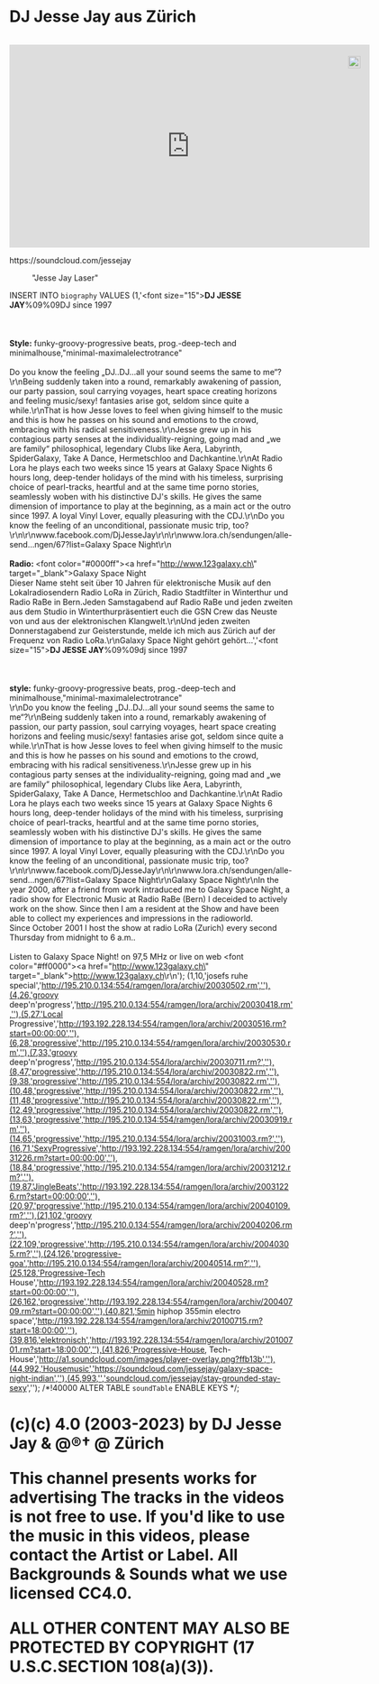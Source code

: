 <DOCTYPE XML>
<xml>
<head>
<meta charset="utf-8">
<meta favicon.ico="Dj JՐ">
<title> DJ Jesse Jay :: since over 25 years the progressive music attack * </title>
<meta name="description" content="Alles über den Zürcher DJ JesseJay, seine Laufbahn und seine
Spieldaten">
<meta name="keywords" content="DJ, Jesse Jay, JesseJay, Michael, Fellner, Michael Fellner, Techno,
House, Progressive, Prog-House, Progressive-House, Tech-House, progressive, sexy Musik">
</meta>
</head>

<body>
<h1>DJ Jesse Jay aus Zürich</h1>
</body>

<!-- wp:image {"id":368,"sizeSlug":"large"} -->
<figure class="wp-block-image size-large"><img
src="https://m30norg.files.wordpress.com/2022/12/dfkt-e280a2-diamonds-animation_original.gif?w=
640" alt="" class="wp-image-368"/><figcaption class="wp-element-caption"Mixed by DJ JesseJay"</figcaption></figure>

<div style="position:relative;width:fit-content;height:fit-content;">
            <a style="position:absolute;top:20px;right:1rem;opacity:0.8;" href="https://clipchamp.com/watch/MFMRnrkLQAH?utm_source=embed&utm_medium=embed&utm_campaign=watch">
                <img style="height:22px;" src="https://clipchamp.com/e.svg" alt="Made by DJ JesseJay from Zürich" />
            </a>
            <iframe allow="autoplay;" allowfullscreen style="border:none" src="https://clipchamp.com/watch/MFMRnrkLQAH/embed" width="640" height="360"
src="https://clipchamp.com/watch/qg4hxk2TlJ5/embed" width="640" height="360"
src="https://clipchamp.com/watch/XgHiFyQZOlW/embed" width="640" height="360"
src="https://clipchamp.com/watch/HGL9cnZU2h3/embed" width="640" height="360"
src="https://clipchamp.com/watch/OldfPFJ9cwa/embed" width="640" height="360"
src="https://clipchamp.com/watch/v6LAPXVcJlw/embed" width="640" height="360"
src="https://clipchamp.com/watch/MFMRnrkLQAH/embed" width="640" height="360"
src="https://clipchamp.com/watch/rLiA04F0ofQ/embed" width="640" height="360">
</iframe>
        </div>

<!-- wp:paragraph -->
<p>https://soundcloud.com/jessejay</p>
<!-- /wp:paragraph -->
<!-- wp:image {"id":370,"sizeSlug":"large"} -->
<figure class="wp-block-image size-large"><img
src="https://m30norg.files.wordpress.com/2022/12/img_2847-animation_original.gif?w=640" alt=""
class="wp-image-370"/><figcaption class="wp-element-caption">"Jesse Jay Laser"</figcaption></figure>

INSERT INTO `biography` VALUES (1,'<font size=\"15\"><b>DJ JESSE JAY</b></font>%09%09DJ since 1997<br><br><br><br><b>Style:</b> funky-groovy-progressive beats, prog.-deep-tech and minimalhouse,\"minimal-maximalelectrotrance\"<br><br>Do you know the feeling „DJ..DJ...all your sound seems the same to me“?\r\nBeing suddenly taken into a round, remarkably awakening of passion, our party passion, soul carrying voyages, heart space creating horizons and feeling music/sexy! fantasies arise got, seldom since quite a while.\r\nThat is how Jesse loves to feel when giving himself to the music and this is how he passes on his sound and emotions to the crowd, embracing with his radical sensitiveness.\r\nJesse grew up in his contagious party senses at the individuality-reigning, going mad and „we are family“ philosophical, legendary Clubs like Aera, Labyrinth, SpiderGalaxy, Take A Dance, Hermetschloo and Dachkantine.\r\nAt Radio Lora he plays each two weeks since 15 years at Galaxy Space Nights 6 hours long, deep-tender holidays of the mind with his timeless, surprising choice of pearl-tracks, heartful and at the same time porno stories, seamlessly woben with his distinctive DJ\'s skills. He gives the same dimension of importance to play at the beginning, as a main act or the outro since 1997. A loyal Vinyl Lover, equally pleasuring with the CDJ.\r\nDo you know the feeling of an unconditional, passionate music trip, too?\r\n\r\nwww.facebook.com/DjJesseJay\r\n\r\nwww.lora.ch/sendungen/alle-send…ngen/67?list=Galaxy Space Night\r\n<br><br><b>Radio: </b><font color=\"#0000ff\"><a href=\"http://www.123galaxy.ch\" target=\"_blank\">Galaxy Space Night</a></font><br>Dieser Name steht seit über 10 Jahren für elektronische Musik auf den Lokalradiosendern Radio LoRa in Zürich, Radio Stadtfilter in Winterthur und Radio RaBe in Bern.Jeden Samstagabend auf Radio RaBe und jeden zweiten aus dem Studio in Winterthurpräsentiert euch die GSN Crew das Neuste von und aus der elektronischen Klangwelt.\r\nUnd jeden zweiten Donnerstagabend zur Geisterstunde, melde ich mich aus Zürich auf der Frequenz von Radio LoRa.\r\nGalaxy Space Night gehört gehört...','<font size=\"15\"><b>DJ JESSE JAY</b></font>%09%09dj since 1997<br><br><br><br><b>style:</b> funky-groovy-progressive beats, prog.-deep-tech and minimalhouse,\"minimal-maximalelectrotrance\"<br>\r\nDo you know the feeling „DJ..DJ...all your sound seems the same to me“?\r\nBeing suddenly taken into a round, remarkably awakening of passion, our party passion, soul carrying voyages, heart space creating horizons and feeling music/sexy! fantasies arise got, seldom since quite a while.\r\nThat is how Jesse loves to feel when giving himself to the music and this is how he passes on his sound and emotions to the crowd, embracing with his radical sensitiveness.\r\nJesse grew up in his contagious party senses at the individuality-reigning, going mad and „we are family“ philosophical, legendary Clubs like Aera, Labyrinth, SpiderGalaxy, Take A Dance, Hermetschloo and Dachkantine.\r\nAt Radio Lora he plays each two weeks since 15 years at Galaxy Space Nights 6 hours long, deep-tender holidays of the mind with his timeless, surprising choice of pearl-tracks, heartful and at the same time porno stories, seamlessly woben with his distinctive DJ\'s skills. He gives the same dimension of importance to play at the beginning, as a main act or the outro since 1997. A loyal Vinyl Lover, equally pleasuring with the CDJ.\r\nDo you know the feeling of an unconditional, passionate music trip, too?\r\n\r\nwww.facebook.com/DjJesseJay\r\n\r\nwww.lora.ch/sendungen/alle-send…ngen/67?list=Galaxy Space Night\r\nGalaxy Space Night\r\nIn the year 2000, after a friend from work  intraduced me to Galaxy Space Night, a radio show for Electronic Music at Radio RaBe (Bern) I deceided to actively work on the show. Since then I am a resident at the Show and have been able to collect my experiences and impressions in the radioworld.<br>Since October 2001 I host the show at radio LoRa (Zurich) every second Thursday from midnight to 6 a.m..<br><br>Listen to Galaxy Space Night! on 97,5 MHz or live on web <font color=\"#ff0000\"><a href=\"http://www.123galaxy.ch\" target=\"_blank\">http://www.123galaxy.ch</a></font>\r\n');
 (1,10,'josefs ruhe special','http://195.210.0.134:554/ramgen/lora/archiv/20030502.rm',''),(4,26,'groovy deep\'n\'progress','http://195.210.0.134:554/ramgen/lora/archiv/20030418.rm',''),(5,27,'Local Progressive','http://193.192.228.134:554/ramgen/lora/archiv/20030516.rm?start=00:00:00',''),(6,28,'progressive','http://195.210.0.134:554/ramgen/lora/archiv/20030530.rm',''),(7,33,'groovy deep\'n\'progress','http://195.210.0.134:554/lora/archiv/20030711.rm?',''),(8,47,'progressive','http://195.210.0.134:554/lora/archiv/20030822.rm',''),(9,38,'progressive','http://195.210.0.134:554/lora/archiv/20030822.rm',''),(10,48,'progressive','http://195.210.0.134:554/lora/archiv/20030822.rm',''),(11,48,'progressive','http://195.210.0.134:554/lora/archiv/20030822.rm',''),(12,49,'progressive','http://195.210.0.134:554/lora/archiv/20030822.rm',''),(13,63,'progressive','http://195.210.0.134:554/ramgen/lora/archiv/20030919.rm',''),(14,65,'progressive','http://195.210.0.134:554/lora/archiv/20031003.rm?',''),(16,71,'SexyProgressive','http://193.192.228.134:554/ramgen/lora/archiv/20031226.rm?start=00:00:00',''),(18,84,'progressive','http://195.210.0.134:554/ramgen/lora/archiv/20031212.rm?',''),(19,87,'JingleBeats','http://193.192.228.134:554/ramgen/lora/archiv/20031226.rm?start=00:00:00',''),(20,97,'progressive','http://195.210.0.134:554/ramgen/lora/archiv/20040109.rm?',''),(21,102,'groovy deep\'n\'progress','http://195.210.0.134:554/ramgen/lora/archiv/20040206.rm?',''),(22,109,'progressive','http://195.210.0.134:554/ramgen/lora/archiv/20040305.rm?',''),(24,126,'progressive-goa','http://195.210.0.134:554/ramgen/lora/archiv/20040514.rm?',''),(25,128,'Progressive-Tech House','http://193.192.228.134:554/ramgen/lora/archiv/20040528.rm?start=00:00:00',''),(26,162,'progressive','http://193.192.228.134:554/ramgen/lora/archiv/20040709.rm?start=00:00:00',''),(40,821,'5min hiphop 355min electro space','http://193.192.228.134:554/ramgen/lora/archiv/20100715.rm?start=18:00:00',''),(39,816,'elektronisch','http://193.192.228.134:554/ramgen/lora/archiv/20100701.rm?start=18:00:00',''),(41,826,'Progressive-House, Tech-House','http://a1.soundcloud.com/images/player-overlay.png?ffb13b',''),(44,992,'Housemusic','https://soundcloud.com/jessejay/galaxy-space-night-indian',''),(45,993,'','soundcloud.com/jessejay/stay-grounded-stay-sexy','');
/*!40000 ALTER TABLE `soundTable` ENABLE KEYS */;

<footer>
<body>
<h1>(c)(c) 4.0 (2003-2023) by DJ Jesse Jay & @®†  @ Zürich

This channel presents works for advertising
The tracks in the videos is not free to use. If you'd like to use the music in this videos, please contact the Artist or Label.
All Backgrounds & Sounds what we use licensed CC4.0.

ALL OTHER CONTENT MAY ALSO BE PROTECTED BY COPYRIGHT (17 U.S.C.SECTION 108(a)(3)).</h1>
</footer>





